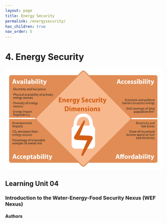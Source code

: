 ```yaml
---
layout: page
title: Energy Security
permalink: /energysecurity/
has_children: true
nav_order: 5
---
```

# **4. Energy Security**

![Water Security Banner](/assets/energysecurity-banner.png)

## Learning Unit 04
### Introduction to the Water-Energy-Food Security Nexus (WEF Nexus)
#### Authors
<br/> <br/>